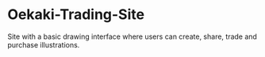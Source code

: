 # Oekaki-Trading-Site
Site with a basic drawing interface where users can create, share, trade and purchase illustrations.
